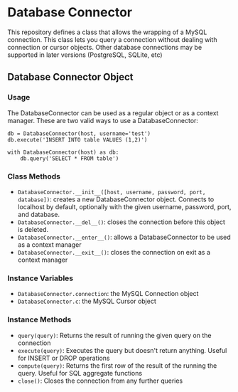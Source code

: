 Database Connector
==================

This repository defines a class that allows the wrapping of a MySQL connection. This class lets you query a connection without dealing with connection or cursor objects. Other database connections may be supported in later versions (PostgreSQL, SQLite, etc)

Database Connector Object
-------------------------

### Usage

The DatabaseConnector can be used as a regular object or as a context manager. These are two valid ways to use a DatabaseConnector:

```
db = DatabaseConnector(host, username='test')
db.execute('INSERT INTO table VALUES (1,2)')

with DatabaseConnector(host) as db:
    db.query('SELECT * FROM table')
```

### Class Methods
- `DatabaseConnector.__init__([host, username, password, port, database])`: creates a new DatabaseConnector object. Connects to localhost by default, optionally with the given username, password, port, and database.
- `DatabaseConnector.__del__()`: closes the connection before this object is deleted.
- `DatabaseConnector.__enter__()`: allows a DatabaseConnector to be used as a context manager
- `DatabaseConnector.__exit__()`: closes the connection on exit as a context manager

### Instance Variables
- `DatabaseConnector.connection`: the MySQL Connection object
- `DatabaseConnector.c`: the MySQL Cursor object

### Instance Methods
- `query(query)`: Returns the result of running the given query on the connection
- `execute(query)`: Executes the query but doesn't return anything. Useful for INSERT or DROP operations
- `compute(query)`: Returns the first row of the result of the running the query. Useful for SQL aggregate functions
- `close()`: Closes the connection from any further queries